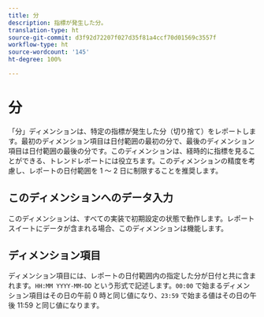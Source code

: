 ```yaml
---
title: 分
description: 指標が発生した分。
translation-type: ht
source-git-commit: d3f92d72207f027d35f81a4ccf70d01569c3557f
workflow-type: ht
source-wordcount: '145'
ht-degree: 100%

---
```



# 分

「分」ディメンションは、特定の指標が発生した分（切り捨て）をレポートします。最初のディメンション項目は日付範囲の最初の分で、最後のディメンション項目は日付範囲の最後の分です。このディメンションは、経時的に指標を見ることができる、トレンドレポートには役立ちます。このディメンションの精度を考慮し、レポートの日付範囲を 1 ～ 2 日に制限することを推奨します。

## このディメンションへのデータ入力

このディメンションは、すべての実装で初期設定の状態で動作します。レポートスイートにデータが含まれる場合、このディメンションは機能します。

## ディメンション項目

ディメンション項目には、レポートの日付範囲内の指定した分が日付と共に含まれます。`HH:MM YYYY-MM-DD` という形式で記述します。`00:00` で始まるディメンション項目はその日の午前 0 時と同じ値になり、`23:59` で始まる値はその日の午後 11:59 と同じ値になります。
